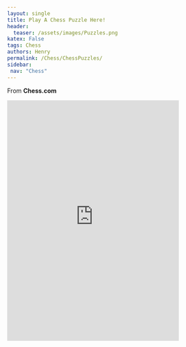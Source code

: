 ```yaml
---
layout: single
title: Play A Chess Puzzle Here!
header:
  teaser: /assets/images/Puzzles.png
katex: False
tags: Chess
authors: Henry
permalink: /Chess/ChessPuzzles/
sidebar:
 nav: "Chess"
---
```

  
  From **Chess.com**

 <iframe style="width: 400px; height: 560px;" src="https://www.chess.com/daily_puzzle" frameborder="0"></iframe>







